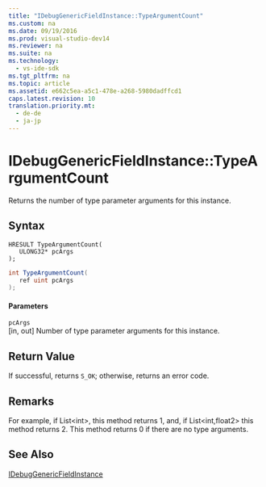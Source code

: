 ```yaml
---
title: "IDebugGenericFieldInstance::TypeArgumentCount"
ms.custom: na
ms.date: 09/19/2016
ms.prod: visual-studio-dev14
ms.reviewer: na
ms.suite: na
ms.technology: 
  - vs-ide-sdk
ms.tgt_pltfrm: na
ms.topic: article
ms.assetid: e662c5ea-a5c1-478e-a268-5980dadffcd1
caps.latest.revision: 10
translation.priority.mt: 
  - de-de
  - ja-jp
---
```

# IDebugGenericFieldInstance::TypeArgumentCount
Returns the number of type parameter arguments for this instance.  
  
## Syntax  
  
```cpp#  
HRESULT TypeArgumentCount(  
   ULONG32* pcArgs  
);  
```  
  
```c#  
int TypeArgumentCount(  
   ref uint pcArgs  
);  
```  
  
#### Parameters  
 `pcArgs`  
 [in, out] Number of type parameter arguments for this instance.  
  
## Return Value  
 If successful, returns `S_OK`; otherwise, returns an error code.  
  
## Remarks  
 For example, if List<int\>, this method returns 1, and, if List<int,float2> this method returns 2. This method returns 0 if there are no type arguments.  
  
## See Also  
 [IDebugGenericFieldInstance](../vs140/IDebugGenericFieldInstance.md)
